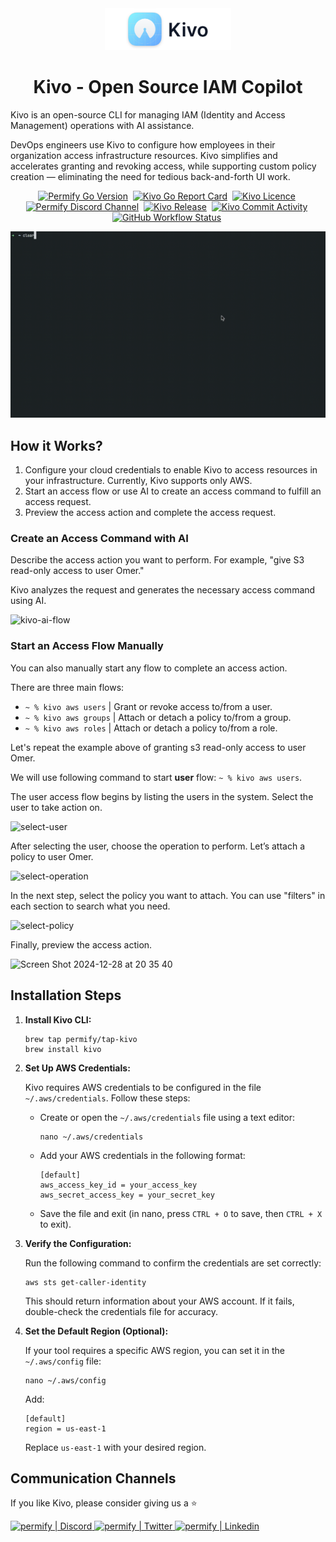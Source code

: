 <div align="center">
  <picture>
    <source media="(prefers-color-scheme: dark)" srcset="https://github.com/Permify/kivo/raw/master/assets/images/logo-iam-copilot-dark.png">
    <img alt="Kivo logo" src="https://github.com/Permify/kivo/raw/master/assets/images/logo-iam-copilot-light.png" width="40%">
  </picture>
<h1 align="center">
   Kivo - Open Source IAM Copilot
</h1>
</div>
<p>
Kivo is an open-source CLI for managing IAM (Identity and Access Management) operations with AI assistance.

DevOps engineers use Kivo to configure how employees in their organization access infrastructure resources. Kivo simplifies and accelerates granting and revoking access, while supporting custom policy creation — eliminating the need for tedious back-and-forth UI work.
</p>

<p align="center">
    <a href="https://github.com/Permify/kivo" target="_blank"><img src="https://img.shields.io/github/go-mod/go-version/Permify/kivo?style=for-the-badge&logo=go" alt="Permify Go Version" /></a>&nbsp;
 <a href="https://goreportcard.com/report/github.com/Permify/kivo" target="_blank"><img src="https://goreportcard.com/badge/github.com/Permify/kivo?style=for-the-badge&logo=go" alt="Kivo Go Report Card" /></a>&nbsp;
    <a href="https://github.com/Permify/kivo" target="_blank"><img src="https://img.shields.io/github/license/Permify/kivo?style=for-the-badge" alt="Kivo Licence" /></a>&nbsp;
    <a href="https://discord.gg/n6KfzYxhPp" target="_blank"><img src="https://img.shields.io/discord/950799928047833088?style=for-the-badge&logo=discord&label=DISCORD" alt="Permify Discord Channel" /></a>&nbsp;
    <a href="https://github.com/Permify/kivo/releases" target="_blank"><img src="https://img.shields.io/github/v/release/permify/kivo?include_prereleases&style=for-the-badge" alt="Kivo Release" /></a>&nbsp;
    <a href="https://img.shields.io/github/commit-activity/m/Permify/kivo?style=for-the-badge" target="_blank"><img src="https://img.shields.io/github/commit-activity/m/Permify/kivo?style=for-the-badge" alt="Kivo Commit Activity" /></a>&nbsp;
    <a href="https://img.shields.io/github/actions/workflow/status/Permify/kivo/release.yml?style=for-the-badge" target="_blank"><img src="https://img.shields.io/github/actions/workflow/status/Permify/kivo/release.yml?style=for-the-badge" alt="GitHub Workflow Status" /></a>&nbsp;
</p>  

![Kivo Demo](assets/images/kivo.gif)

## How it Works?

1. Configure your cloud credentials to enable Kivo to access resources in your infrastructure. Currently, Kivo supports only AWS.
2. Start an access flow or use AI to create an access command to fulfill an access request.
3. Preview the access action and complete the access request.

### Create an Access Command with AI 

Describe the access action you want to perform. For example, "give S3 read-only access to user Omer." 

Kivo analyzes the request and generates the necessary access command using AI.

![kivo-ai-flow](https://github.com/user-attachments/assets/ab5ee72b-e5f5-40ec-9f4e-8cf8c91ddff6)

### Start an Access Flow Manually

You can also manually start any flow to complete an access action. 

There are three main flows:
   - `~ % kivo aws users`  | Grant or revoke access to/from a user.
   - `~ % kivo aws groups` | Attach or detach a policy to/from a group.
   - `~ % kivo aws roles`  | Attach or detach a policy to/from a role.

Let's repeat the example above of granting s3 read-only access to user Omer.

We will use following command to start **user** flow: `~ % kivo aws users`.

The user access flow begins by listing the users in the system. Select the user to take action on.

![select-user](https://github.com/user-attachments/assets/346cf056-b02f-43e4-866e-61a36f95d04a)

After selecting the user, choose the operation to perform. Let’s attach a policy to user Omer.

![select-operation](https://github.com/user-attachments/assets/198fec03-4760-4a2e-a227-6a2b2f2e3f82)

In the next step, select the policy you want to attach. You can use "filters" in each section to search what you need.

![select-policy](https://github.com/user-attachments/assets/1ef02467-4bdf-49b9-b54e-8e491f75647e)

Finally, preview the access action.

![Screen Shot 2024-12-28 at 20 35 40](https://github.com/user-attachments/assets/6a8a57bb-4eb5-4fcc-8f5b-29279be6c0cf)


## Installation Steps

1. **Install Kivo CLI:**
   ```shell
   brew tap permify/tap-kivo
   brew install kivo
   ```

2. **Set Up AWS Credentials:**

   Kivo requires AWS credentials to be configured in the file `~/.aws/credentials`. Follow these steps:

    - Create or open the `~/.aws/credentials` file using a text editor:
      ```shell
      nano ~/.aws/credentials
      ```

    - Add your AWS credentials in the following format:
      ```plaintext
      [default]
      aws_access_key_id = your_access_key
      aws_secret_access_key = your_secret_key
      ```

    - Save the file and exit (in nano, press `CTRL + O` to save, then `CTRL + X` to exit).

3. **Verify the Configuration:**

   Run the following command to confirm the credentials are set correctly:
   ```shell
   aws sts get-caller-identity
   ```
   This should return information about your AWS account. If it fails, double-check the credentials file for accuracy.

4. **Set the Default Region (Optional):**

   If your tool requires a specific AWS region, you can set it in the `~/.aws/config` file:
   ```shell
   nano ~/.aws/config
   ```
   Add:
   ```plaintext
   [default]
   region = us-east-1
   ```
   Replace `us-east-1` with your desired region.

## Communication Channels

If you like Kivo, please consider giving us a :star:

<p align="left">
<a href="https://discord.gg/n6KfzYxhPp">
 <img height="70px" width="70px" alt="permify | Discord" src="https://user-images.githubusercontent.com/39353278/187209316-3d01a799-c51b-4eaa-8f52-168047078a14.png" />
</a>
<a href="https://twitter.com/GetPermify">
  <img height="70px" width="70px" alt="permify | Twitter" src="https://user-images.githubusercontent.com/39353278/187209323-23f14261-d406-420d-80eb-1aa707a71043.png"/>
</a>
<a href="https://www.linkedin.com/company/permifyco">
  <img height="70px" width="70px" alt="permify | Linkedin" src="https://user-images.githubusercontent.com/39353278/187209321-03293a24-6f63-4321-b362-b0fc89fdd879.png" />
</a>
</p>
